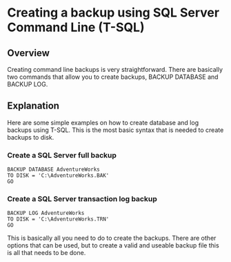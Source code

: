 # Creating a backup using SQL Server Command Line (T-SQL)

## Overview

Creating command line backups is very straightforward.  There are basically two commands that allow you to create backups, BACKUP DATABASE and BACKUP LOG.

## Explanation

Here are some simple examples on how to create database and log backups using T-SQL.  This is the most basic syntax that is needed to create backups to disk.

### Create a SQL Server full backup

````
BACKUP DATABASE AdventureWorks 
TO DISK = 'C:\AdventureWorks.BAK'
GO
````

### Create a SQL Server transaction log backup

````
BACKUP LOG AdventureWorks 
TO DISK = 'C:\AdventureWorks.TRN'
GO
````

This is basically all you need to do to create the backups.  There are other options that can be used, but to create a valid and useable backup file this is all that needs to be done.

